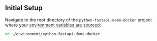## Initial Setup
Navigate to the root directory of the `python-fastapi-demo-docker` project where your [environment variables are sourced](../../python/introduction/environment-setup):
```bash
cd ~/environment/python-fastapi-demo-docker
```